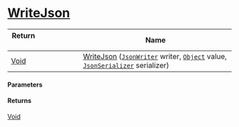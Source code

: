 # [WriteJson](./FeatureDescriptorDictionaryConverter--WriteJson.md)



| Return&nbsp; &nbsp; &nbsp; &nbsp; &nbsp; &nbsp; &nbsp; &nbsp; &nbsp; &nbsp; &nbsp; &nbsp; &nbsp; &nbsp; &nbsp; &nbsp; &nbsp; &nbsp; &nbsp; &nbsp; &nbsp; | Name | 
| --- | --- | 
| [Void](https://docs.microsoft.com/en-us/dotnet/api/System.Void) | [WriteJson](./FeatureDescriptorDictionaryConverter--WriteJson.md) ([`JsonWriter`](./FeatureDescriptorDictionaryConverter--WriteJson.md) writer, [`Object`](https://docs.microsoft.com/en-us/dotnet/api/System.Object) value, [`JsonSerializer`](./FeatureDescriptorDictionaryConverter--WriteJson.md) serializer) | 


#### Parameters

#### Returns
[Void](https://docs.microsoft.com/en-us/dotnet/api/System.Void)<br>
